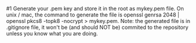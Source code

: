#1 Generate your .pem key and store it in the root as mykey.pem file. On unix / mac, the command to generate the file is openssl genrsa 2048 | openssl pkcs8 -topk8 -nocrypt > mykey.pem. Note: the generated file is in .gitignore file, it won't be (and should NOT be) commited to the repository unless you know what you are doing.
